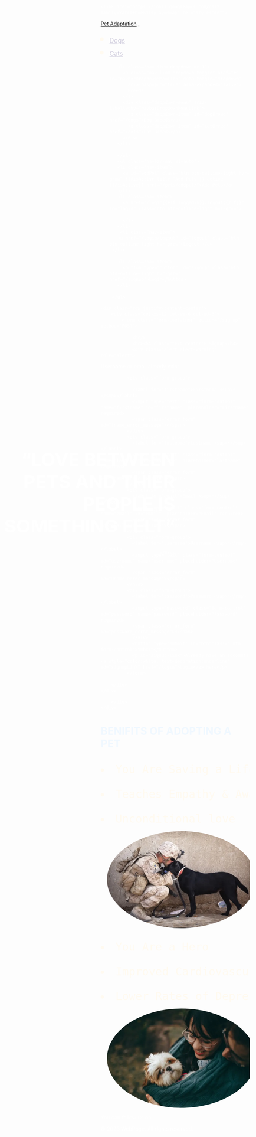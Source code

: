 
<!DOCTYPE html>
<html>

<head>
  <meta charset="UTF-8">
  <meta name="viewport" content="width=device-width, initial-scale=1.0">
  <meta http-equiv="X-UA-Compatible" content="ie=edge">
  <title>WEBSITE</title>
  <!-- Latest compiled and minified CSS -->
  <link rel="stylesheet" href="https://stackpath.bootstrapcdn.com/bootstrap/4.3.1/css/bootstrap.min.css"
    integrity="sha384-ggOyR0iXCbMQv3Xipma34MD+dH/1fQ784/j6cY/iJTQUOhcWr7x9JvoRxT2MZw1T" crossorigin="anonymous">

  <script src="https://code.jquery.com/jquery-3.3.1.slim.min.js"
    integrity="sha384-q8i/X+965DzO0rT7abK41JStQIAqVgRVzpbzo5smXKp4YfRvH+8abtTE1Pi6jizo"
    crossorigin="anonymous"></script>
    <link href="https://fonts.googleapis.com/css?family=Yatra+One&display=swap" rel="stylesheet">
  <script src="https://cdnjs.cloudflare.com/ajax/libs/popper.js/1.14.7/umd/popper.min.js"
    integrity="sha384-UO2eT0CpHqdSJQ6hJty5KVphtPhzWj9WO1clHTMGa3JDZwrnQq4sF86dIHNDz0W1"
    crossorigin="anonymous"></script>
  <script src="https://stackpath.bootstrapcdn.com/bootstrap/4.3.1/js/bootstrap.min.js"
    integrity="sha384-JjSmVgyd0p3pXB1rRibZUAYoIIy6OrQ6VrjIEaFf/nJGzIxFDsf4x0xIM+B07jRM"
    crossorigin="anonymous"></script>


</head>
<style>
    body{
      background: url(pup.jpg) no-repeat center fixed; 
  background-size: cover;
    }
    * {
   
    margin: 0;
    padding: 0;
  }

  .navbar-brand{
    font-family: Yatra One, cursive;
    font-size:32px;
} 
a.active{
font-size: 17px;
color:#cecbdc;
}

nav{
    font-size: 14px;
    font-weight: 400px;
    line-height: 22.4px;
   
    }
    
a{  
    color: rgb(249, 242, 242)
    }
a:hover{
    color: #9f90e3;
    }
#addPet, #login{
    margin-right:10px 
}
.hvr-grow {
    display: inline-block;
    vertical-align: middle;
    transform: translateZ(0);
    box-shadow: 0 0 1px rgba(0, 0, 0, 0);
    backface-visibility: hidden;
    -moz-osx-font-smoothing: grayscale;
    transition-duration: 0.3s;
    transition-property: transform;
    }
    
.hvr-grow:hover,
.hvr-grow:focus,
.hvr-grow:active {
    transform: scale(1.1);
    }

#dogBreed:hover, #catBreed:hover{
background-color: lightgray;
}

footer{
    background-color: #231942;
    font-size:15px;
    position: relative;
    bottom: 0%;
    width: 100%;
    height: 50px;
    color: white;
    padding: 10px
}
*{
    box-sizing: border-box;
    color: white
  }
  
 .bg{
    background-image: linear-gradient( 
      rgba(0, 0, 0, 0.3),
      rgba(0, 0, 0, 0.3)
    ),
    
     
  }
  sup{
    color: red
  }
  .form-container{
    margin: 60px auto 20px auto;
    padding: 20px;
    width: 400px; 
    background: rgba(0, 0, 0, 0.5);
    border-radius: 10px;    
  }
  #btn{
      color:white;
      background-color: #231942;
      border-radius: 5px
  }
  
p{
   text-align: center;
   margin-top: 10px
}
@media screen and (max-width: 500px){
    .form-container{
        width: 100%
    }
} 
img{
  border-radius: 50%;
}
.hero-text {
  text-align: right;
  position:absolute;
  top: 30%;
 right: 50%;
 
  color: white;
  float: right;
}
li{
  text-align: top-left;
  color: floralwhite;
  font-size: 30px;
}
 
</style>
<body>
  <div class="hero-image">
    <div class="hero-text">
      <h1 style="font-size:50px">“LOVE BETWEEN PETS AND THIER PEOPLE IS SOMETHING  FELT”</h1>
      
     
    </div>
  </div>
  <nav class="navbar navbar-expand-lg navbar-expand-sm fixed-top">
   <a class="navbar-brand" href="/">Pet Adaptation</a>
   <button class="navbar-toggler" type="button" data-toggle="collapse" data-target="#navbarSupportedContent"
     aria-controls="navbarSupportedContent" aria-expanded="false" aria-label="Toggle navigation">
     <span class="navbar-toggler-icon" ><i class="fa fa-caret-down text-light" style="font-size:25px;" aria-hidden="true"></i></span>
   </button>
   <div class="collapse navbar-collapse" id="navbarSupportedContent">
     <ul class="navbar-nav ml-auto">
       <li class="nav-items mr-1">
         <a class="nav-link {{#isActive title 'Dogs'}} active {{/isActive}}" href="/alldogs">Dogs</a>
       </li>
       <li class="nav-item mr-1">
         <a class="nav-link {{#isActive title 'Cats'}} active {{/isActive}}" href="/allcats">Cats</a>
       </li>
       
     
       
       <li class="nav-item dropdown mr-1">
         <a class="nav-link dropdown-toggle" href="#" id="navbarDropdownMenuLink" data-toggle="dropdown"
           aria-haspopup="true" aria-expanded="false">
           Breeds
         </a>
         <div class="dropdown-menu" aria-labelledby="navbarDropdownMenuLink">
           <a class="dropdown-item" id="dogBreed" href="/dogs">Dog Breeds</a>
           <a class="dropdown-item" id="catBreed" href="/cats">Cat Breeds</a>
         </div>
       </li>
       
       </ul>
       <ul class="navbar-nav ml-auto">
       <li class="nav-item">
         <a id="addPet" class="btn btn-outline-light hvr-grow" {{#isActive title 'Add Pets'}} active {{/isActive}} href="/pets/addpet/">Add Pets</a>
       </li>
       <li class="nav-item">
         <a href="/login{{#if loggedin}}/logout{{/if}}" id="login" class="btn btn-outline-light hvr-grow">
           
         </a>
       </li>
        <li class="nav-item">
       <a href="/login/logout" id="logout" class="btn btn-outline-light hvr-grow">Logout </a>
     </li> 
      
       <li class="nav-item">
         <button type="button" id="signup" class="btn btn-outline-light hvr-grow" href="/signup">Login</button>
       </li>
       
     </ul>
   </div>
 </nav>
 <div class="container-fluid bg">
      
    <div class="row justify-content-center">
        <div class="col-xs-12 col-sm-6 col-md-3">
            <form class="form-container" action="/signup" method="POST">
                
                <hr/>
                <br><h4 class="text-center"> Signup</h4>
                <div class="alert alert-warning" role="alert">
Username or email already exist
</div>
                
              <div class="form-group">
                
                <label for="firstname">Firstname <sup>*</sup></label>
                <input type="text" class="form-control" name="firstname" id="firstname"  placeholder="Firstname" required>
                <span class="error_form" id="fname_error_message"></span>
              </div>
              <div class="form-group">
                <label for="lastname">Lastname <sup>*</sup></label>
                <input type="text" class="form-control" name="lastname" id="lastname"  placeholder="lastname" required>
                <span class="error_form" id="lname_error_message"></span>
              </div>
              <div class="form-group">
                <label for="email">Email <sup>*</sup></label>
                <input type="email" class="form-control" name="email" id="email"  placeholder="Email" required>
                <span class="error_form" id="email_error_message"></span>
              </div>
              <div class="form-group">
                <label for="username">Username <sup>*</sup></label>
                <input type="text" class="form-control" id="username" name="username" placeholder="Username" required>
                <span class="error_form" id="uname_error_message"></span>
              </div>
              <div class="form-group">
                <label for="password">Password <sup>*</sup></label>
                <input type="password" class="form-control" id="password" name="password" placeholder="Password" required>
                <span class="error_form" id="password_error_message"></span>
                </div>
                <button type="submit" id="btn"class=" btn form-control">Submit</button>
                <p id="signup-link">Already have an account? <a style="color:white; text-decoration:underline" id="signupLink" href="/login">Login</a> here</p>
              </form>
              
        </div>
    </div>
</div>

            
        </div>
    </div>
</div>

</div>
</footer>
<h1 style="color: aliceblue;" >BENIFITS OF ADOPTING A PET</h1>
<pre >
  <li >You Are Saving a Life</li>
  <li>Teaches Empathy & Awareness</li>
  <li>Unconditional love</li>
  <img src="sold.webp" alt="" style="position: left;">
</pre>
<pre>
  <li>You Are a Hero</li>
  <li>Improved Cardiovascular Health</li>
  <li>Lower Rates of Depression</li>
  <img src="girl.webp" alt="">
</pre>
<div class="footer-elem">
  <p>
      <span class="follow-us">You can follow us on</span>
      <a href="#"><ion-icon name="logo-instagram"></ion-icon></a>
      <a href="#"><ion-icon name="logo-twitter"></ion-icon></a>
      <a href="#"><ion-icon name="logo-facebook"></ion-icon></a>
  </p>
</div>

<div class="copyright">
  <p>&copy; 2023 WebPage. All rights reserved.</p>
</div>
<script src="https://unpkg.com/ionicons@5.4.0/dist/ionicons.js"></script>


  <script src="https://code.jquery.com/jquery-3.4.1.min.js"
    integrity="sha256-CSXorXvZcTkaix6Yvo6HppcZGetbYMGWSFlBw8HfCJo=" crossorigin="anonymous"></script>
  <script src="https://cdnjs.cloudflare.com/ajax/libs/popper.js/1.12.9/umd/popper.min.js"
    integrity="sha384-ApNbgh9B+Y1QKtv3Rn7W3mgPxhU9K/ScQsAP7hUibX39j7fakFPskvXusvfa0b4Q"
    crossorigin="anonymous"></script>

  
  <script src='https://kit.fontawesome.com/a076d05399.js'></script>
  <link href='https://fonts.googleapis.com/css?family=Cookie' rel='stylesheet'>
  <script src='{{script}}'></script>
    <script>
      
var express=require("express");
var router=express.Router();
router.get("/",function(req,res){
    res.render("signup",{
        layout: false,
        title: 'Signup',
        script: '/signupPage.js'
    });
});
router.post('/', function(req, res){
  var db = req.app.locals.db;
  var md5 = req.app.locals.md5;
  var newUser = {
    firstname: req.body.firstname,
    lastname: req.body.lastname,
    email: req.body.email,
    username: req.body.username,
    password: md5(req.body.password),
    petAdded:[],
    petLiked:[],
    requestedPet:[]
  };
  db.collection('userInfo').find({}).toArray(function(error,result){
    var flag = false;
    if(error) throw error
    for(var i=0; i<result.length; i++){
      if(req.body.username == result[i].username || req.body.email == result[i].email){
        flag = true
        res.render("signup",{
          layout: false,
          title: 'Signup',
          script: '/signupPage.js',
          msg: 'Username or email already exists'
      });
      }
    }
    if(! flag){
      db.collection('userInfo').insertOne(newUser, function(err, result){
        if (err) throw err;
        console.log(result);
        res.redirect('/login');
      });
    }
  })
});
module.exports=router; 
    </script>
</body>
</html>

